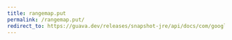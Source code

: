 ```yaml
---
title: rangemap.put
permalink: /rangemap.put/
redirect_to: https://guava.dev/releases/snapshot-jre/api/docs/com/google/common/collect/RangeMap.html#put-com.google.common.collect.Range-V-
---
```

